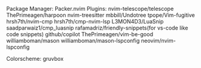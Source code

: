 Package Manager: Packer.nvim
Plugins: 
  nvim-telescope/telescope
  ThePrimeagen/harpoon
  nvim-treesitter
  mbbill/Undotree
  tpope/Vim-fugitive
  hrsh7th/nvim-cmp
  hrsh7th/cmp-nvim-lsp
  L3MON4D3/LuaSnip
  saadparwaiz1/cmp_luasnip
  rafamadriz/friendly-snippets(for vs-code like code snippets)
  github/copilot
  ThePrimeagen/vim-be-good
  williamboman/mason
  williamboman/mason-lspconfig
  neovim/nvim-lspconfig

Colorscheme: gruvbox
